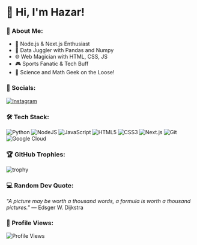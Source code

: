 # 👋 Hi, I'm Hazar!

### 🚀 About Me:
- 🔧 Node.js & Next.js Enthusiast
- 🐼 Data Juggler with Pandas and Numpy
- 🌐 Web Magician with HTML, CSS, JS
- 🎮 Sports Fanatic & Tech Buff
- 🔬 Science and Math Geek on the Loose!

### 🔗 Socials:
[![Instagram](https://img.shields.io/badge/Instagram-purple?style=for-the-badge&logo=instagram&logoColor=white)]([your-instagram-link](https://www.instagram.com/hazar067/))


### 🛠️ Tech Stack:
![Python](https://img.shields.io/badge/-Python-3776AB?style=for-the-badge&logo=python&logoColor=white)
![NodeJS](https://img.shields.io/badge/-NodeJS-339933?style=for-the-badge&logo=node.js&logoColor=white)
![JavaScript](https://img.shields.io/badge/-JavaScript-F7DF1E?style=for-the-badge&logo=javascript&logoColor=black)
![HTML5](https://img.shields.io/badge/-HTML5-E34F26?style=for-the-badge&logo=html5&logoColor=white)
![CSS3](https://img.shields.io/badge/-CSS3-1572B6?style=for-the-badge&logo=css3&logoColor=white)
![Next.js](https://img.shields.io/badge/-Next.js-000000?style=for-the-badge&logo=nextdotjs&logoColor=white)
![Git](https://img.shields.io/badge/-Git-F05032?style=for-the-badge&logo=git&logoColor=white)
![Google Cloud](https://img.shields.io/badge/-Google%20Cloud-4285F4?style=for-the-badge&logo=googlecloud&logoColor=white)

### 🏆 GitHub Trophies:
![trophy](https://github-profile-trophy.vercel.app/?username=yourusername&theme=onedark)

### 💻 Random Dev Quote:
_"A picture may be worth a thousand words, a formula is worth a thousand pictures."_
— Edsger W. Dijkstra

### 👀 Profile Views:
![Profile Views](https://komarev.com/ghpvc/?username=yourusername&style=for-the-badge)
